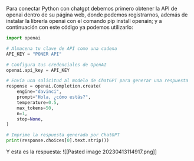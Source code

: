 Para conectar Python con chatgpt debemos primero obtener la API de openai dentro de su página web, donde podemos registrarnos, además de instalar la librería openai con el comando pip install openain; y a continuación con este código ya podemos utilizarlo:
```python
import openai

# Almacena tu clave de API como una cadena
API_KEY = "PONER API"

# Configura tus credenciales de OpenAI
openai.api_key = API_KEY

# Envía una solicitud al modelo de ChatGPT para generar una respuesta
response = openai.Completion.create(
    engine="davinci",
    prompt="Hola, ¿cómo estás?",
    temperature=0.5,
    max_tokens=50,
    n=1,
    stop=None,
)

# Imprime la respuesta generada por ChatGPT
print(response.choices[0].text.strip())
```
Y esta es la respuesta:
![[Pasted image 20230413114917.png]]
